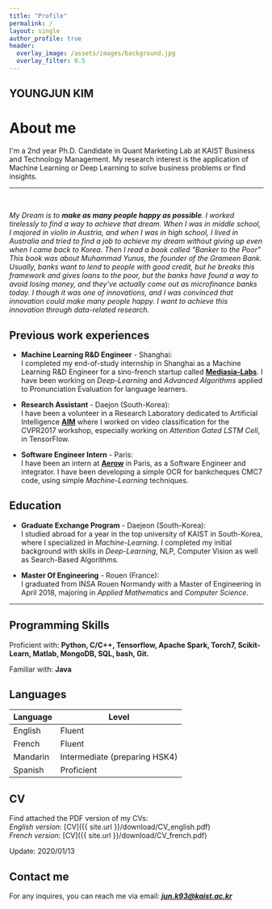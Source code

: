 ```yaml
---  
title: "Profile"
permalink: /
layout: single
author_profile: true
header:
  overlay_image: /assets/images/background.jpg
  overlay_filter: 0.5
---
```

## YOUNGJUN KIM
# About me

I'm a 2nd year Ph.D. Candidate in Quant Marketing Lab at KAIST Business and Technology Management. My research interest is the application of Machine Learning or Deep Learning to solve business problems or find insights. 


---
<br/>

*My Dream is to **make as many people happy as possible**. I worked tirelessly to find a way to achieve that dream. When I was in middle school, I majored in violin in Austria, and when I was in high school, I lived in Australia and tried to find a job to achieve my dream without giving up even when I came back to Korea. Then I read a book called "Banker to the Poor" This book was about Muhammad Yunus, the founder of the Grameen Bank. Usually, banks want to lend to people with good credit, but he breaks this framework and gives loans to the poor, but the banks have found a way to avoid losing money, and they've actually come out as microfinance banks today. I though it was one of innovations, and I was convinced that innovation could make many people happy. I want to achieve this innovation through data-related research.*


## Previous work experiences

- **Machine Learning R&D Engineer** - Shanghai:  
  I completed my end-of-study internship in Shanghai as a Machine Learning R&D Engineer for a sino-french startup called **[Mediasia-Labs](http://mediasia-labs.com)**. I have been working on *Deep-Learning* and *Advanced Algorithms* applied to Pronunciation Evaluation for language learners.

- **Research Assistant** - Daejon (South-Korea):  
  I have been a volunteer in a Research Laboratory dedicated to Artificial Intelligence **[AIM](http://slsp.kaist.ac.kr/xe/)** where I worked on video classification for the CVPR2017 workshop, especially working on *Attention Gated LSTM Cell*, in TensorFlow.

- **Software Engineer Intern** - Paris:  
  I have been an intern at **[Aerow](https://www.aerow.group/en/home/)** in Paris, as a Software Engineer and integrator. I have been developing a simple OCR for bankcheques CMC7 code, using simple *Machine-Learning* techniques.

## Education

- **Graduate Exchange Program** - Daejeon (South-Korea):  
  I studied abroad for a year in the top university of KAIST in South-Korea, where I specialized in *Machine-Learning*. I completed my initial background with skills in *Deep-Learning*, NLP, Computer Vision as well as Search-Based Algorithms.

- **Master Of Engineering** - Rouen (France):  
  I graduated from INSA Rouen Normandy with a Master of Engineering in April 2018, majoring in *Applied Mathematics* and *Computer Science*.

---

## Programming Skills

Proficient with: **Python, C/C++, Tensorflow, Apache Spark, Torch7, Scikit-Learn, Matlab, MongoDB, SQL, bash, Git.**

Familiar with: **Java**

## Languages

| Language | Level  |
|----------|--------|
| English  | Fluent |
| French   | Fluent |
| Mandarin | Intermediate (preparing HSK4) |
| Spanish  | Proficient |

## CV

Find attached the PDF version of my CVs:  
*English version*: [CV]({{ site.url }}/download/CV_english.pdf)  
*French version*: [CV]({{ site.url }}/download/CV_french.pdf)

Update: 2020/01/13

## Contact me

For any inquires, you can reach me via email: **_[jun.k93@kaist.ac.kr](mailto:jun.k93@kaist.ac.kr)_**